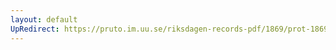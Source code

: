 ```yaml
---
layout: default
UpRedirect: https://pruto.im.uu.se/riksdagen-records-pdf/1869/prot-1869--ak--224/prot-1869--ak--224_000.pdf
---
```

